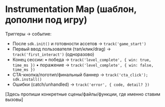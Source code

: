 # Instrumentation Map (шаблон, дополни под игру)

Триггеры → событие:

- После `sdk.init()` и готовности ассетов → `track('game_start')`
- Первый ввод пользователя (тап/клик/drag) → `track('first_interact')` (одноразово)
- Конец сессии:
  • победа → `track('level_complete', { win: true, time_ms })`
  • поражение → `track('level_complete', { win: false, time_ms })`
- CTA-кнопка/логотип/финальный баннер → `track('cta_click'); sdk.install()`
- Ошибки (catch/unhandled) → `track('error', { code, detail? })`

[Здесь пропиши конкретные сцены/файлы/функции, где именно ставим вызовы]
